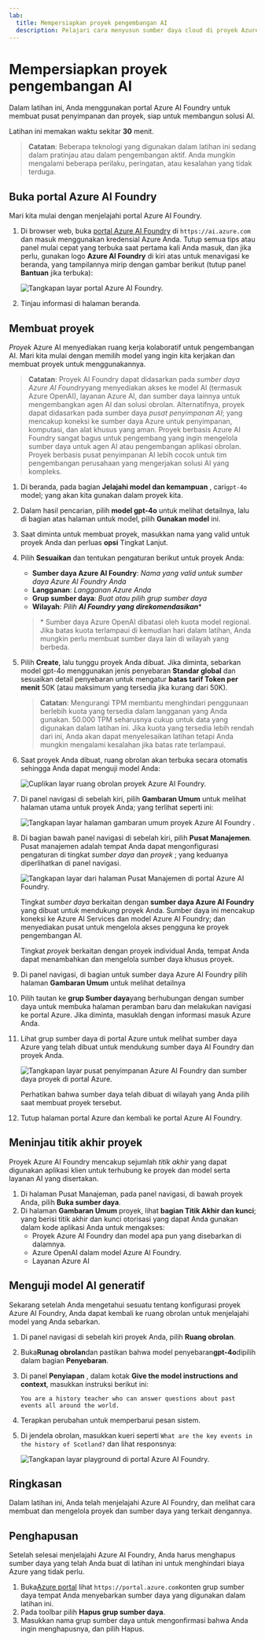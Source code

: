 ```yaml
---
lab:
  title: Mempersiapkan proyek pengembangan AI
  description: Pelajari cara menyusun sumber daya cloud di proyek Azure AI Foundry sehingga pengembang siap meraih kesuksesan saat membangun solusi AI.
---
```


# Mempersiapkan proyek pengembangan AI

Dalam latihan ini, Anda menggunakan portal Azure AI Foundry untuk membuat pusat penyimpanan dan proyek, siap untuk membangun solusi AI.

Latihan ini memakan waktu sekitar **30** menit.

> **Catatan**: Beberapa teknologi yang digunakan dalam latihan ini sedang dalam pratinjau atau dalam pengembangan aktif. Anda mungkin mengalami beberapa perilaku, peringatan, atau kesalahan yang tidak terduga.

## Buka portal Azure AI Foundry

Mari kita mulai dengan menjelajahi portal Azure AI Foundry.

1. Di browser web, buka [portal Azure AI Foundry](https://ai.azure.com) di `https://ai.azure.com` dan masuk menggunakan kredensial Azure Anda. Tutup semua tips atau panel mulai cepat yang terbuka saat pertama kali Anda masuk, dan jika perlu, gunakan logo **Azure AI Foundry** di kiri atas untuk menavigasi ke beranda, yang tampilannya mirip dengan gambar berikut (tutup panel **Bantuan** jika terbuka):

    ![Tangkapan layar portal Azure AI Foundry.](./media/ai-foundry-home.png)

1. Tinjau informasi di halaman beranda.

## Membuat proyek

*Proyek* Azure AI menyediakan ruang kerja kolaboratif untuk pengembangan AI. Mari kita mulai dengan memilih model yang ingin kita kerjakan dan membuat proyek untuk menggunakannya.

> **Catatan**: Proyek AI Foundry dapat didasarkan pada *sumber daya Azure AI Foundry*yang menyediakan akses ke model AI (termasuk Azure OpenAI), layanan Azure AI, dan sumber daya lainnya untuk mengembangkan agen AI dan solusi obrolan. Alternatifnya, proyek dapat didasarkan pada sumber daya *pusat penyimpanan AI*; yang mencakup koneksi ke sumber daya Azure untuk penyimpanan, komputasi, dan alat khusus yang aman. Proyek berbasis Azure AI Foundry sangat bagus untuk pengembang yang ingin mengelola sumber daya untuk agen AI atau pengembangan aplikasi obrolan. Proyek berbasis pusat penyimpanan AI lebih cocok untuk tim pengembangan perusahaan yang mengerjakan solusi AI yang kompleks.

1. Di beranda, pada bagian **Jelajahi model dan kemampuan** , cari`gpt-4o` model; yang akan kita gunakan dalam proyek kita.
1. Dalam hasil pencarian, pilih **model gpt-4o** untuk melihat detailnya, lalu di bagian atas halaman untuk model, pilih **Gunakan model** ini.
1. Saat diminta untuk membuat proyek, masukkan nama yang valid untuk proyek Anda dan perluas **opsi** Tingkat Lanjut.
1. Pilih **Sesuaikan** dan tentukan pengaturan berikut untuk proyek Anda:
    - **Sumber daya Azure AI Foundry**: *Nama yang valid untuk sumber daya Azure AI Foundry Anda*
    - **Langganan**: *Langganan Azure Anda*
    - **Grup sumber daya**: *Buat atau pilih grup sumber daya*
    - **Wilayah**: *Pilih **AI Foundry yang direkomendasikan***\*

    > \* Sumber daya Azure OpenAI dibatasi oleh kuota model regional. Jika batas kuota terlampaui di kemudian hari dalam latihan, Anda mungkin perlu membuat sumber daya lain di wilayah yang berbeda.

1. Pilih **Create**, lalu tunggu proyek Anda dibuat. Jika diminta, sebarkan model gpt-4o menggunakan jenis penyebaran **Standar global** dan sesuaikan detail penyebaran untuk mengatur **batas tarif Token per menit** 50K (atau maksimum yang tersedia jika kurang dari 50K).

    > **Catatan**: Mengurangi TPM membantu menghindari penggunaan berlebih kuota yang tersedia dalam langganan yang Anda gunakan. 50.000 TPM seharusnya cukup untuk data yang digunakan dalam latihan ini. Jika kuota yang tersedia lebih rendah dari ini, Anda akan dapat menyelesaikan latihan tetapi Anda mungkin mengalami kesalahan jika batas rate terlampaui.

1. Saat proyek Anda dibuat, ruang obrolan akan terbuka secara otomatis sehingga Anda dapat menguji model Anda:

    ![Cuplikan layar ruang obrolan proyek Azure AI Foundry.](./media/ai-foundry-chat-playground.png)

1. Di panel navigasi di sebelah kiri, pilih **Gambaran Umum** untuk melihat halaman utama untuk proyek Anda; yang terlihat seperti ini:

    ![Tangkapan layar halaman gambaran umum proyek Azure AI Foundry .](./media/ai-foundry-project.png)

1. Di bagian bawah panel navigasi di sebelah kiri, pilih **Pusat Manajemen**. Pusat manajemen adalah tempat Anda dapat mengonfigurasi pengaturan di tingkat *sumber daya* dan *proyek* ; yang keduanya diperlihatkan di panel navigasi.

    ![Tangkapan layar dari halaman Pusat Manajemen di portal Azure AI Foundry.](./media/ai-foundry-management.png)

    Tingkat *sumber daya* berkaitan dengan **sumber daya Azure AI Foundry** yang dibuat untuk mendukung proyek Anda. Sumber daya ini mencakup koneksi ke Azure AI Services dan model Azure AI Foundry; dan menyediakan pusat untuk mengelola akses pengguna ke proyek pengembangan AI.

    Tingkat *proyek* berkaitan dengan proyek individual Anda, tempat Anda dapat menambahkan dan mengelola sumber daya khusus proyek.

1. Di panel navigasi, di bagian untuk sumber daya Azure AI Foundry pilih halaman **Gambaran Umum** untuk melihat detailnya
1. Pilih tautan ke **grup Sumber daya**yang berhubungan dengan sumber daya untuk membuka halaman peramban baru dan melakukan navigasi ke portal Azure. Jika diminta, masuklah dengan informasi masuk Azure Anda.
1. Lihat grup sumber daya di portal Azure untuk melihat sumber daya Azure yang telah dibuat untuk mendukung sumber daya AI Foundry dan proyek Anda.

    ![Tangkapan layar pusat penyimpanan Azure AI Foundry dan sumber daya proyek di portal Azure.](./media/azure-portal-resources.png)

    Perhatikan bahwa sumber daya telah dibuat di wilayah yang Anda pilih saat membuat proyek tersebut.

1. Tutup halaman portal Azure dan kembali ke portal Azure AI Foundry.

## Meninjau titik akhir proyek

Proyek Azure AI Foundry mencakup sejumlah *titik akhir* yang dapat digunakan aplikasi klien untuk terhubung ke proyek dan model serta layanan AI yang disertakan.

1. Di halaman Pusat Manajeman, pada panel navigasi, di bawah proyek Anda, pilih **Buka sumber daya**.
1. Di halaman **Gambaran Umum** proyek, lihat **bagian Titik Akhir dan kunci**; yang berisi titik akhir dan kunci otorisasi yang dapat Anda gunakan dalam kode aplikasi Anda untuk mengakses:
    - Proyek Azure AI Foundry dan model apa pun yang disebarkan di dalamnya.
    - Azure OpenAI dalam model Azure AI Foundry.
    - Layanan Azure AI

## Menguji model AI generatif

Sekarang setelah Anda mengetahui sesuatu tentang konfigurasi proyek Azure AI Foundry, Anda dapat kembali ke ruang obrolan untuk menjelajahi model yang Anda sebarkan.

1. Di panel navigasi di sebelah kiri proyek Anda, pilih **Ruang obrolan**. 
1. Buka**Runag obrolan**dan pastikan bahwa model penyebaran**gpt-4o**dipilih dalam bagian **Penyebaran**.
1. Di panel **Penyiapan** , dalam kotak **Give the model instructions and context**, masukkan instruksi berikut ini:

    ```
   You are a history teacher who can answer questions about past events all around the world.
    ```

1. Terapkan perubahan untuk memperbarui pesan sistem.
1. Di jendela obrolan, masukkan kueri seperti `What are the key events in the history of Scotland?` dan lihat responsnya:

    ![Tangkapan layar playground di portal Azure AI Foundry.](./media/ai-foundry-playground.png)

## Ringkasan

Dalam latihan ini, Anda telah menjelajahi Azure AI Foundry, dan melihat cara membuat dan mengelola proyek dan sumber daya yang terkait dengannya.

## Penghapusan

Setelah selesai menjelajahi Azure AI Foundry, Anda harus menghapus sumber daya yang telah Anda buat di latihan ini untuk menghindari biaya Azure yang tidak perlu.

1. Buka[Azure portal](https://portal.azure.com) lihat `https://portal.azure.com`konten grup sumber daya tempat Anda menyebarkan sumber daya yang digunakan dalam latihan ini.
1. Pada toolbar pilih **Hapus grup sumber daya**.
1. Masukkan nama grup sumber daya untuk mengonfirmasi bahwa Anda ingin menghapusnya, dan pilih Hapus.

